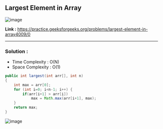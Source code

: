 ## Largest Element in Array 

![image](https://user-images.githubusercontent.com/23376002/224736402-f71c2794-37ba-4e63-a36b-50548bb6dc5c.png)

**Link :** https://practice.geeksforgeeks.org/problems/largest-element-in-array4009/0

----------------------------------------------------------------------------------------------------------------------------------------------------


### Solution : 

- Time Complexity : O(N)
- Space Complexity : O(1)


```java
public int largest(int arr[], int n)
{
    int max = arr[0];
    for (int i=0; i<n-1; i++) {
        if(arr[i+1] > arr[i])
            max = Math.max(arr[i+1], max);
    }
    return max;
}

```

![image](https://user-images.githubusercontent.com/23376002/227595266-d302e278-1ad0-48b3-b41d-16b2ddd5b708.png)


